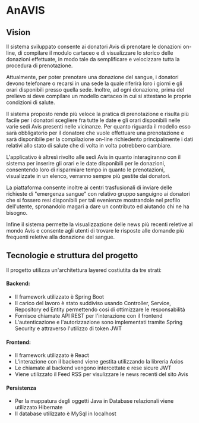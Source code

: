 # AnAVIS

## Vision

Il sistema sviluppato consente ai donatori Avis di prenotare le donazioni on-line, di compilare il modulo cartaceo e di visualizzare lo storico delle donazioni effettuate, in modo tale da semplificare e velocizzare tutta la procedura di prenotazione.

Attualmente, per poter prenotare una donazione del sangue, i donatori devono telefonare o recarsi in una sede la quale riferirà loro i giorni e gli orari disponibili presso quella sede. Inoltre, ad ogni donazione, prima del prelievo si deve compilare un modello cartaceo in cui si attestano le proprie condizioni di salute.

Il sistema proposto rende più veloce la pratica di prenotazione e risulta più facile per i donatori scegliere fra tutte le date e gli orari disponibili nelle varie sedi Avis presenti nelle vicinanze. Per quanto riguarda il modello esso sarà obbligatorio per il donatore che vuole effettuare una prenotazione e sarà disponibile per la compilazione on-line richiedento principalmente i dati relativi allo stato di salute che di volta in volta potrebbero cambiare.

L'applicativo è altresì rivolto alle sedi Avis in quanto interagiranno con il sistema per inserire gli orari e le date disponibili per le donazioni, consentendo loro di risparmiare tempo in quanto le prenotazioni, visualizzate in un elenco, verranno sempre più gestite dai donatori.

La piattaforma consente inoltre ai centri trasfusionali di inviare delle richieste di "emergenza sangue” con relativo gruppo sanguigno ai donatori che si fossero resi disponibili per tali evenienze mostrandole nel profilo dell'utente, spronandolo magari a dare un contributo ed aiutando chi ne ha bisogno.

Infine il sistema permette la visualizzazione delle news più recenti reletive al mondo Avis e consente agli utenti di trovare le risposte alle domande più frequenti reletive alla donazione del sangue. 

## Tecnologie e struttura del progetto

Il progetto utilizza un'architettura layered costiutita da tre strati:

#### Backend:

- Il framework utilizzato è Spring Boot
- Il carico del lavoro è stato suddiviso usando Controller, Service, Repository ed Entity permettendo cosi di ottimizzare le responsabilità
- Fornisce chiamate API REST per l'interazione con il frontend
- L'autenticazione e l'autorizzazione sono implementati tramite Spring Security e attraverso l'utilizzo di token JWT

#### Frontend:

- Il framework utilizzato è React
- L'interazione con il backend viene gestita utilizzando la libreria Axios
- Le chiamate al backend vengono intercettate e rese sicure JWT
- Viene utilizzato il Feed RSS per visulizzare le news recenti del sito Avis

#### Persistenza

- Per la mappatura degli oggetti Java in Database relazionali viene utilizzato Hibernate
- Il database utilizzato è MySql in localhost
